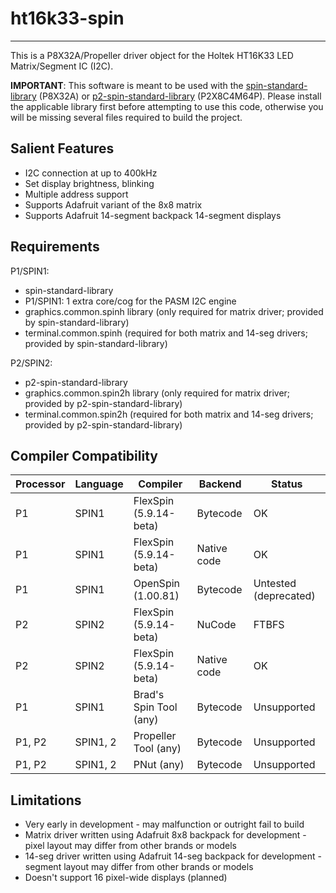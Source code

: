 # ht16k33-spin 
--------------

This is a P8X32A/Propeller driver object for the Holtek HT16K33 LED Matrix/Segment IC (I2C).

**IMPORTANT**: This software is meant to be used with the [spin-standard-library](https://github.com/avsa242/spin-standard-library) (P8X32A) or [p2-spin-standard-library](https://github.com/avsa242/p2-spin-standard-library) (P2X8C4M64P). Please install the applicable library first before attempting to use this code, otherwise you will be missing several files required to build the project.

## Salient Features

* I2C connection at up to 400kHz
* Set display brightness, blinking
* Multiple address support
* Supports Adafruit variant of the 8x8 matrix
* Supports Adafruit 14-segment backpack 14-segment displays

## Requirements

P1/SPIN1:
* spin-standard-library
* P1/SPIN1: 1 extra core/cog for the PASM I2C engine
* graphics.common.spinh library (only required for matrix driver; provided by
spin-standard-library)
* terminal.common.spinh (required for both matrix and 14-seg drivers; provided by
spin-standard-library)

P2/SPIN2:
* p2-spin-standard-library
* graphics.common.spin2h library (only required for matrix driver; provided by
p2-spin-standard-library)
* terminal.common.spin2h (required for both matrix and 14-seg drivers; provided by
p2-spin-standard-library)

## Compiler Compatibility

| Processor | Language | Compiler               | Backend     | Status                |
|-----------|----------|------------------------|-------------|-----------------------|
| P1        | SPIN1    | FlexSpin (5.9.14-beta) | Bytecode    | OK                    |
| P1        | SPIN1    | FlexSpin (5.9.14-beta) | Native code | OK                    |
| P1        | SPIN1    | OpenSpin (1.00.81)     | Bytecode    | Untested (deprecated) |
| P2        | SPIN2    | FlexSpin (5.9.14-beta) | NuCode      | FTBFS                 |
| P2        | SPIN2    | FlexSpin (5.9.14-beta) | Native code | OK                    |
| P1        | SPIN1    | Brad's Spin Tool (any) | Bytecode    | Unsupported           |
| P1, P2    | SPIN1, 2 | Propeller Tool (any)   | Bytecode    | Unsupported           |
| P1, P2    | SPIN1, 2 | PNut (any)             | Bytecode    | Unsupported           |

## Limitations

* Very early in development - may malfunction or outright fail to build
* Matrix driver written using Adafruit 8x8 backpack for development - pixel layout may differ from other brands or models
* 14-seg driver written using Adafruit 14-seg backpack for development - segment layout may differ from other brands or models
* Doesn't support 16 pixel-wide displays (planned)

